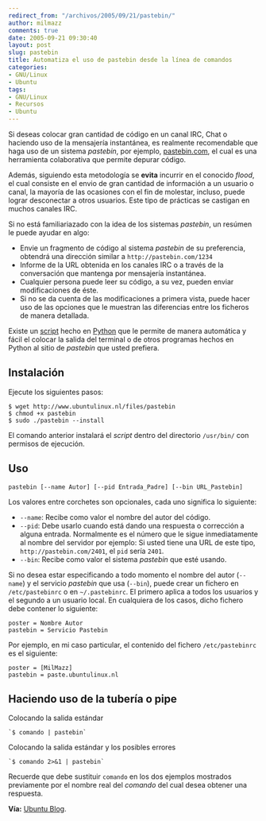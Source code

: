 ```yaml
---
redirect_from: "/archivos/2005/09/21/pastebin/"
author: milmazz
comments: true
date: 2005-09-21 09:30:40
layout: post
slug: pastebin
title: Automatiza el uso de pastebin desde la línea de comandos
categories:
- GNU/Linux
- Ubuntu
tags:
- GNU/Linux
- Recursos
- Ubuntu
---
```


Si deseas colocar gran cantidad de código en un canal IRC, Chat o haciendo uso
de la mensajería instantánea, es realmente recomendable que haga uso de un
sistema _pastebin_, por ejemplo, [pastebin.com](http://pastebin.com/), el cual
es una herramienta colaborativa que permite depurar código.

Además, siguiendo esta metodología se **evita** incurrir en el conocido _flood_,
el cual consiste en el envio de gran cantidad de información a un usuario o
canal, la mayoría de las ocasiones con el fin de molestar, incluso, puede lograr
desconectar a otros usuarios. Este tipo de prácticas se castigan en muchos
canales IRC.

Si no está familiariazado con la idea de los sistemas _pastebin_, un resúmen le
puede ayudar en algo:

* Envie un fragmento de código al sistema _pastebin_ de su preferencia, obtendrá
  una dirección similar a `http://pastebin.com/1234`
* Informe de la URL obtenida en los canales IRC o a través de la conversación
  que mantenga por mensajería instantánea.
* Cualquier persona puede leer su código, a su vez, pueden enviar modificaciones
  de éste.
* Si no se da cuenta de las modificaciones a primera vista, puede hacer uso de
  las opciones que le muestran las diferencias entre los ficheros de manera
  detallada.

Existe un [script](http://es.wikipedia.org/wiki/Script) hecho en
[Python](http://es.wikipedia.org/wiki/Python) que le permite de manera
automática y fácil el colocar la salida del terminal o de otros programas hechos
en Python al sitio de _pastebin_ que usted prefiera.

## Instalación

Ejecute  los siguientes pasos:

    $ wget http://www.ubuntulinux.nl/files/pastebin
    $ chmod +x pastebin
    $ sudo ./pastebin --install

El comando anterior instalará el _script_ dentro del directorio `/usr/bin/` con permisos de ejecución.

## Uso

    pastebin [--name Autor] [--pid Entrada_Padre] [--bin URL_Pastebin]

Los valores entre corchetes son opcionales, cada uno significa lo siguiente:

* `--name`: Recibe como valor el nombre del autor del código.
* `--pid`: Debe usarlo cuando está dando una respuesta o corrección a alguna
  entrada. Normalmente es el número que le sigue inmediatamente al nombre del
  servidor por ejemplo: Si usted tiene una URL de este tipo,
  `http://pastebin.com/2401`, el `pid` sería `2401`.
* `--bin`: Recibe como valor el sistema _pastebin_ que esté usando.

Si no desea estar especificando a todo momento el nombre del autor (`--name`) y
el servicio _pastebin_ que usa (`--bin`), puede crear un fichero en
`/etc/pastebinrc` o en `~/.pastebinrc`. El primero aplica a todos los usuarios y
el segundo a un usuario local. En cualquiera de los casos, dicho fichero debe
contener lo siguiente:

    poster = Nombre Autor
    pastebin = Servicio Pastebin

Por ejemplo, en mi caso particular, el contenido del fichero `/etc/pastebinrc`
es el siguiente:

    poster = [MilMazz]
    pastebin = paste.ubuntulinux.nl

## Haciendo uso de la tubería o pipe

Colocando la salida estándar

    `$ comando | pastebin`

Colocando la salida estándar y los posibles errores

    `$ comando 2>&1 | pastebin`

Recuerde que debe sustituir `comando` en los dos ejemplos mostrados previamente por el nombre real del _comando_ del cual desea obtener una respuesta.

**Vía:** [Ubuntu Blog](http://ubuntu.wordpress.com/2005/09/12/script-to-post-terminal-output-to-pastebin/).
